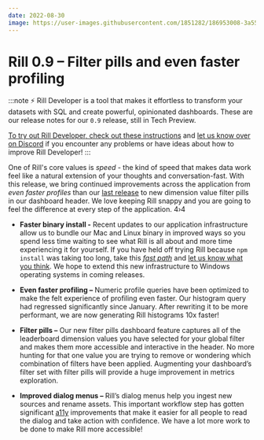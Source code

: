 ```yaml
---
date: 2022-08-30
image: https://user-images.githubusercontent.com/1851282/186953008-3a551c48-83ef-436e-bf1e-d2a1a805ec7d.jpg
---
```


# Rill 0.9 – Filter pills and even faster profiling

:::note
⚡ Rill Developer is a tool that makes it effortless to transform your datasets with SQL and create powerful, opinionated dashboards. These are our release notes for our `0.9` release, still in Tech Preview.

[To try out Rill Developer, check out these instructions](/get-started/install) and [let us know over on Discord](https://discord.gg/2ubRfjC7Rh) if you encounter any problems or have ideas about how to improve Rill Developer!
:::

One of Rill's core values is *speed* - the kind of speed that makes data work feel like a natural extension of your thoughts and conversation-fast. With this release, we bring continued improvements across the application from *even faster profiles* than our [last release](https://docs.rilldata.com/notes/0.8) to new dimension value filter pills in our dashboard header. We love keeping Rill snappy and you are going to feel the difference at every step of the application.
4›4
- **Faster binary install -** Recent updates to our application infrastructure allow us to bundle our Mac and Linux binary in improved ways so you spend less time waiting to see what Rill is all about and more time experiencing it for yourself.  If you have held off trying Rill because `npm install` was taking too long, take this *[fast path](/get-started/quickstart)* and [let us know what you think](https://discord.gg/2ubRfjC7Rh). We hope to extend this new infrastructure to Windows operating systems in coming releases.

- **Even faster profiling –** Numeric profile queries have been optimized to make the felt experience of profiling even faster. Our histogram query had regressed significantly since January. After rewriting it to be more performant, we are now generating Rill histograms 10x faster!

- **Filter pills –** Our new filter pills dashboard feature captures all of the leaderboard dimension values you have selected for your global filter and makes them more accessible and interactive in the header. No more hunting for that one value you are trying to remove or wondering which combination of filters have been applied. Augmenting your dashboard’s filter set with filter pills will provide a huge improvement in metrics exploration.

- **Improved dialog menus –** Rill’s dialog menus help you ingest new sources and rename assets. This important workflow step has gotten significant [a11y](https://developer.mozilla.org/en-US/docs/Web/Accessibility) improvements that make it easier for all people to read the dialog and take action with confidence. We have a lot more work to be done to make Rill more accessible!